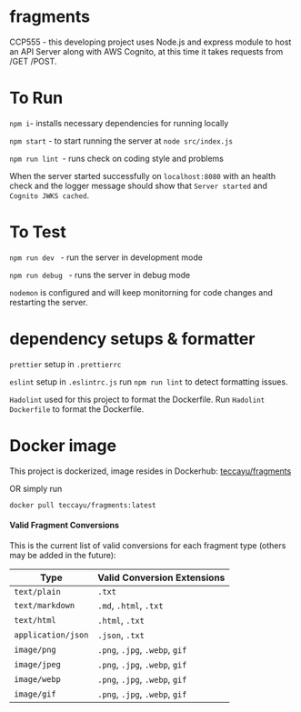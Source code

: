 # fragments

CCP555 - this developing project uses Node.js and express module to host an API Server along with AWS Cognito, at this time it takes requests from /GET /POST.

# To Run

`npm i`- installs necessary dependencies for running locally

`npm start` - to start running the server at `node src/index.js`

`npm run lint `- runs check on coding style and problems

When the server started successfully on `localhost:8080` with an health check and the logger message should show that `Server started` and `Cognito JWKS cached`.

# To Test

`npm run dev ` - run the server in development mode

`npm run debug ` - runs the server in debug mode

`nodemon` is configured and will keep monitorning for code changes and restarting the server.

# dependency setups & formatter

`prettier` setup in `.prettierrc`

`eslint` setup in `.eslintrc.js` run `npm run lint` to detect formatting issues.

`Hadolint` used for this project to format the Dockerfile.
Run `Hadolint Dockerfile` to format the Dockerfile.

# Docker image

This project is dockerized, image resides in Dockerhub: [teccayu/fragments](https://hub.docker.com/r/teccayu/fragments/tags)

OR simply run

`docker pull teccayu/fragments:latest`

#### Valid Fragment Conversions

This is the current list of valid conversions for each fragment type (others may be added in the future):

| Type               | Valid Conversion Extensions    |
| ------------------ | ------------------------------ |
| `text/plain`       | `.txt`                         |
| `text/markdown`    | `.md`, `.html`, `.txt`         |
| `text/html`        | `.html`, `.txt`                |
| `application/json` | `.json`, `.txt`                |
| `image/png`        | `.png`, `.jpg`, `.webp`, `gif` |
| `image/jpeg`       | `.png`, `.jpg`, `.webp`, `gif` |
| `image/webp`       | `.png`, `.jpg`, `.webp`, `gif` |
| `image/gif`        | `.png`, `.jpg`, `.webp`, `gif` |
